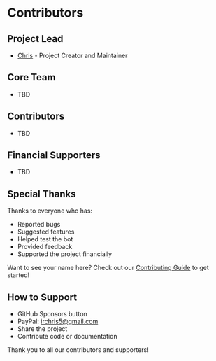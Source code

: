 # Contributors

## Project Lead
- [Chris](https://github.com/HoboStank) - Project Creator and Maintainer

## Core Team
- TBD

## Contributors
- TBD

## Financial Supporters
- TBD

## Special Thanks
Thanks to everyone who has:
- Reported bugs
- Suggested features
- Helped test the bot
- Provided feedback
- Supported the project financially

Want to see your name here? Check out our [Contributing Guide](CONTRIBUTING.md) to get started!

## How to Support
- GitHub Sponsors button
- PayPal: irchris5@gmail.com
- Share the project
- Contribute code or documentation

Thank you to all our contributors and supporters!
